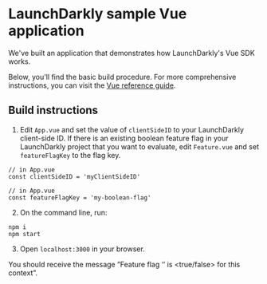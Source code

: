 # LaunchDarkly sample Vue application

We've built an application that demonstrates how LaunchDarkly's Vue SDK works.

Below, you'll find the basic build procedure. For more comprehensive instructions, you can visit the [Vue reference guide](https://docs.launchdarkly.com/sdk/client-side/vue).

## Build instructions

1. Edit `App.vue` and set the value of `clientSideID` to your LaunchDarkly client-side ID. If there is an existing boolean feature flag in your LaunchDarkly project that you want to evaluate, edit `Feature.vue` and set `featureFlagKey` to the flag key.

```
// in App.vue
const clientSideID = 'myClientSideID'

// in App.vue
const featureFlagKey = 'my-boolean-flag'

```

2. On the command line, run:

```
npm i
npm start
```

3. Open `localhost:3000` in your browser.

You should receive the message ”Feature flag ‘<flag key>’ is <true/false> for this context”.
